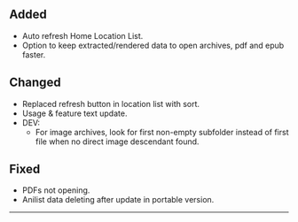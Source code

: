 <!-- ## Note

**Due to release changes, existing users (v2.11.5 and below) might need to manually update the app.** -->

## Added

- Auto refresh Home Location List.
- Option to keep extracted/rendered data to open archives, pdf and epub faster.

## Changed

- Replaced refresh button in location list with sort.
- Usage & feature text update.
- DEV:
  - For image archives, look for first non-empty subfolder instead of first file when no direct image descendant found.

## Fixed

- PDFs not opening.
- Anilist data deleting after update in portable version.

---

